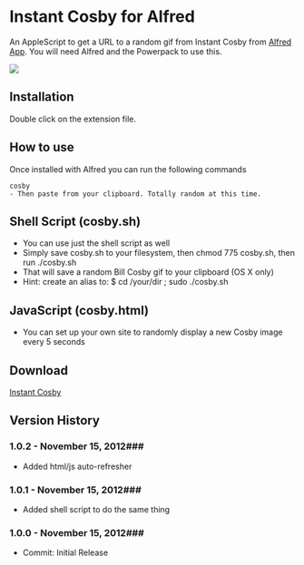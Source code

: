 Instant Cosby for Alfred
============

An AppleScript to get a URL to a random gif from Instant Cosby from [Alfred App](http://alfredapp.com/). You will need Alfred and the Powerpack to use this.

<img src="http://www.instantcosby.com/img/040.gif" border="0" />

Installation
----------------

Double click on the extension file.

How to use
----------------

Once installed with Alfred you can run the following commands

    cosby
    - Then paste from your clipboard. Totally random at this time.


Shell Script (cosby.sh)
----------------
* You can use just the shell script as well
* Simply save cosby.sh to your filesystem, then chmod 775 cosby.sh, then run ./cosby.sh
* That will save a random Bill Cosby gif to your clipboard (OS X only)
* Hint: create an alias to: $ cd /your/dir ; sudo ./cosby.sh

JavaScript (cosby.html)
----------------
* You can set up your own site to randomly display a new Cosby image every 5 seconds


Download
----------------
[Instant Cosby](https://github.com/phpfunk/alfred-instant-cosby/archive/master.zip)
    

## Version History ##

### 1.0.2 - November 15, 2012###
 - Added html/js auto-refresher

### 1.0.1 - November 15, 2012###
 - Added shell script to do the same thing

### 1.0.0 - November 15, 2012###
 - Commit: Initial Release
